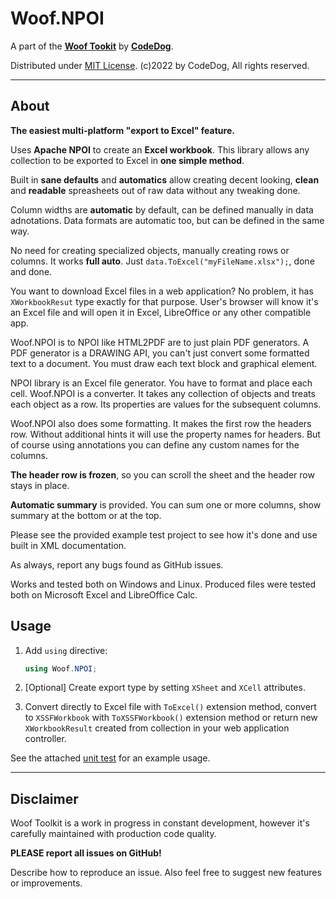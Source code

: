 ﻿# Woof.NPOI

A part of the [**Woof Tookit**](../../Readme.md)
by **[CodeDog](https://www.codedog.pl)**.

Distributed under [MIT License](https://en.wikipedia.org/wiki/MIT_License).
(c)2022 by CodeDog, All rights reserved.

---

## About

**The easiest multi-platform "export to Excel" feature.**

Uses **Apache NPOI** to create an **Excel workbook**.
This library allows any collection to be exported to Excel in **one simple method**.

Built in **sane defaults** and **automatics** allow creating decent looking,
**clean** and **readable** spreasheets out of raw data without any tweaking done.

Column widths are **automatic** by default, can be defined manually in data adnotations.
Data formats are automatic too, but can be defined in the same way.

No need for creating specialized objects, manually creating rows or columns.
It works **full auto**. Just `data.ToExcel("myFileName.xlsx");`, done and done.

You want to download Excel files in a web application?
No problem, it has `XWorkbookResut` type exactly for that purpose.
User's browser will know it's an Excel file and will open it in Excel,
LibreOffice or any other compatible app.

Woof.NPOI is to NPOI like HTML2PDF are to just plain PDF generators.
A PDF generator is a DRAWING API, you can't just convert some formatted text
to a document. You must draw each text block and graphical element.

NPOI library is an Excel file generator. You have to format and place each cell.
Woof.NPOI is a converter. It takes any collection of objects and treats
each object as a row. Its properties are values for the subsequent columns.

Woof.NPOI also does some formatting. It makes the first row the headers row.
Without additional hints it will use the property names for headers.
But of course using annotations you can define any custom names for the columns.

**The header row is frozen**, so you can scroll the sheet and the header row stays in place.

**Automatic summary** is provided. You can sum one or more columns,
show summary at the bottom or at the top.

Please see the provided example test project to see how it's done
and use built in XML documentation.

As always, report any bugs found as GitHub issues.

Works and tested both on Windows and Linux. Produced files were
tested both on Microsoft Excel and LibreOffice Calc.

## Usage

1. Add `using` directive:

    ```cs
    using Woof.NPOI;
    ```

2. [Optional] Create export type by setting `XSheet` and `XCell` attributes.

3. Convert directly to Excel file with `ToExcel()` extension method, convert
   to `XSSFWorkbook` with `ToXSSFWorkbook()` extension method or return new
   `XWorkbookResult` created from collection in your web application controller.

See the attached [unit test](https://github.com/HTD/Woof/blob/master/Tests/UnitTests/NPOITest.cs) for an example usage.

---

## Disclaimer

Woof Toolkit is a work in progress in constant development,
however it's carefully maintained with production code quality.

**PLEASE report all issues on GitHub!**

Describe how to reproduce an issue.
Also feel free to suggest new features or improvements.